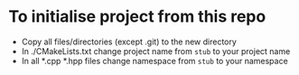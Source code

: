 # To initialise project from this repo

- Copy all files/directories (except .git) to the new directory
- In ./CMakeLists.txt change project name from `stub` to your project name
- In all *.cpp *.hpp files change namespace from `stub` to your namespace